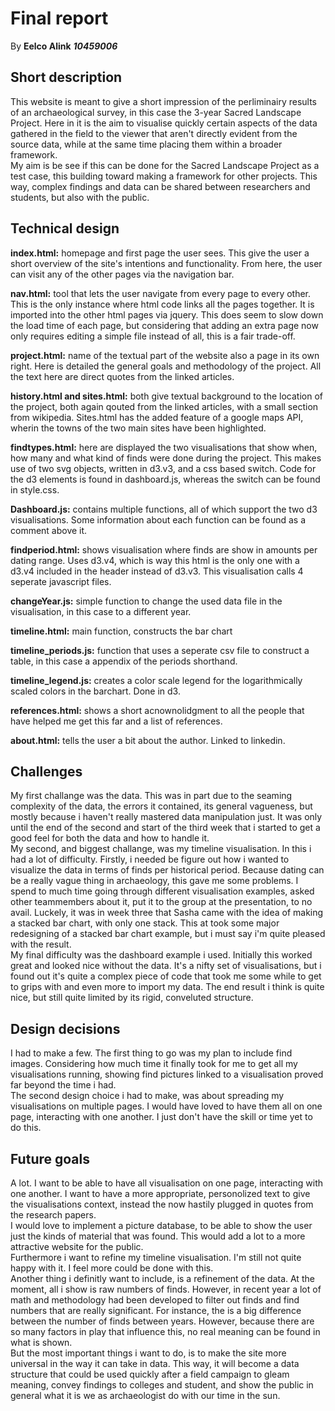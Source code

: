 # Final report
By **Eelco Alink** ***10459006***
## Short description 
This website is meant to give a short impression of the perliminairy results of an archaeological survey, in this case the 3-year Sacred Landscape Project. Here in it is the aim to visualise quickly certain aspects of the data gathered in the field to the viewer that aren't directly evident from the source data, while at the same time placing them within a broader framework.
<br>
My aim is be see if this can be done for the Sacred Landscape Project as a test case, this building toward making a framework for other projects. This way, complex findings and data can be shared between researchers and students, but also with the public.

## Technical design
**index.html:** homepage and first page the user sees. This give the user a short overview of the site's intentions and functionality. From here, the user can visit any of the other pages via the navigation bar.

**nav.html:** tool that lets the user navigate from every page to every other. This is the only instance where html code links all the pages together. It is imported into the other html pages via jquery. This does seem to slow down the load time of each page, but considering that adding an extra page now only requires editing a simple file instead of all, this is a fair trade-off.

**project.html:** name of the textual part of the website also a page in its own right. Here is detailed the general goals and methodology of the project. All the text here are direct quotes from the linked articles.

**history.html and sites.html:** both give textual background to the location of the project, both again qouted from the linked articles, with a small section from wikipedia. Sites.html has the added feature of a google maps API, wherin the towns of the two main sites have been highlighted.

**findtypes.html:** here are displayed the two visualisations that show when, how many and what kind of finds were done during the project. This makes use of two svg objects, written in d3.v3, and a css based switch. Code for the d3 elements is found in dashboard.js, whereas the switch can be found in style.css.

**Dashboard.js:** contains multiple functions, all of which support the two d3 visualisations. Some information about each function can be found as a comment above it.

**findperiod.html:** shows visualisation where finds are show in amounts per dating range. Uses d3.v4, which is way this html is the only one with a d3.v4 included in the header instead of d3.v3. This visualisation calls 4 seperate javascript files.

**changeYear.js:** simple function to change the used data file in the visualisation, in this case to a different year.

**timeline.html:** main function, constructs the bar chart

**timeline_periods.js:** function that uses a seperate csv file to construct a table, in this case a appendix of the periods shorthand.

**timeline_legend.js:** creates a color scale legend for the logarithmically scaled colors in the barchart. Done in d3.

**references.html:** shows a short acnownolidgment to all the people that have helped me get this far and a list of references.

**about.html:** tells the user a bit about the author. Linked to linkedin.

## Challenges
My first challange was the data. This was in part due to the seaming complexity of the data, the errors it contained, its general vagueness, but mostly because i haven't really mastered data manipulation just. It was only until the end of the second and start of the third week that i started to get a good feel for both the data and how to handle it.
<br>
My second, and biggest challange, was my timeline visualisation. In this i had a lot of difficulty. Firstly, i needed be figure out how i wanted to visualize the data in terms of finds per historical period. Because dating can be a really vague thing in archaeology, this gave me some problems. I spend to much time going through different visualisation examples, asked other teammembers about it, put it to the group at the presentation, to no avail. Luckely, it was in week three that Sasha came with the idea of making a stacked bar chart, with only one stack. This at took some major redesigning of a stacked bar chart example, but i must say i'm quite pleased with the result.
<br>
My final difficulty was the dashboard example i used. Initially this worked great and looked nice without the data. It's a nifty set of visualisations, but i found out it's quite a complex piece of code that took me some while to get to grips with and even more to import my data. The end result i think is quite nice, but still quite limited by its rigid, conveluted structure.

## Design decisions
I had to make a few. The first thing to go was my plan to include find images. Considering how much time it finally took for me to get all my visualisations running, showing find pictures linked to a visualisation proved far beyond the time i had.
<br>
The second design choice i had to make, was about spreading my visualisations on multiple pages. I would have loved to have them all on one page, interacting with one another. I just don't have the skill or time yet to do this.

## Future goals
A lot. I want to be able to have all visualisation on one page, interacting with one another. I want to have a more appropriate, personolized text to give the visualisations context, instead the now hastily plugged in quotes from the research papers.
<br>
I would love to implement a picture database, to be able to show the user just the kinds of material that was found. This would add a lot to a more attractive website for the public.
<br>
Furthermore i want to refine my timeline visualisation. I'm still not quite happy with it. I feel more could be done with this.
<br>
Another thing i definitly want to include, is a refinement of the data. At the moment, all i show is raw numbers of finds. However, in recent year a lot of math and methodology had been developed to filter out finds and find numbers that are really significant. For instance, the is a big difference between the number of finds between years. However, because there are so many factors in play that influence this, no real meaning can be found in what is shown.
<br>
But the most important things i want to do, is to make the site more universal in the way it can take in data. This way, it will become a data structure that could be used quickly after a field campaign to gleam meaning, convey findings to colleges and student, and show the public in general what it is we as archaeologist do with our time in the sun.